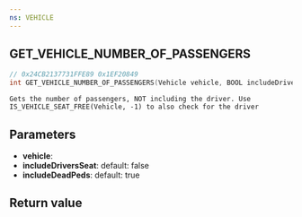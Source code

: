 ```yaml
---
ns: VEHICLE
---
```

## GET_VEHICLE_NUMBER_OF_PASSENGERS

```c
// 0x24CB2137731FFE89 0x1EF20849
int GET_VEHICLE_NUMBER_OF_PASSENGERS(Vehicle vehicle, BOOL includeDriversSeat, BOOL includeDeadPeds);
```

```
Gets the number of passengers, NOT including the driver. Use IS_VEHICLE_SEAT_FREE(Vehicle, -1) to also check for the driver  
```

## Parameters
* **vehicle**: 
* **includeDriversSeat**: default: false
* **includeDeadPeds**: default: true

## Return value
